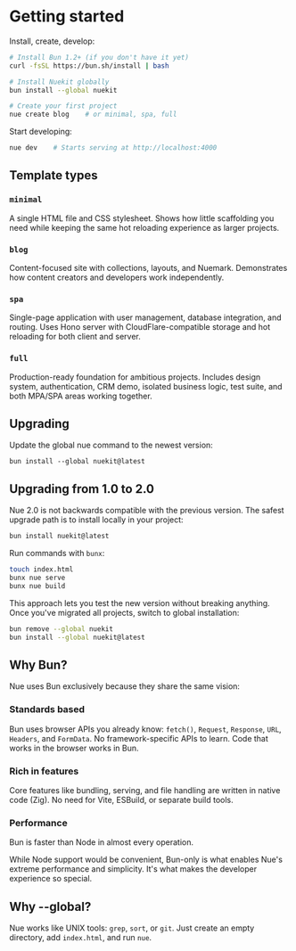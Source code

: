 
# Getting started
Install, create, develop:

```bash
# Install Bun 1.2+ (if you don't have it yet)
curl -fsSL https://bun.sh/install | bash

# Install Nuekit globally
bun install --global nuekit

# Create your first project
nue create blog    # or minimal, spa, full
```

Start developing:

```bash
nue dev    # Starts serving at http://localhost:4000
```

## Template types

### `minimal`
A single HTML file and CSS stylesheet. Shows how little scaffolding you need while keeping the same hot reloading experience as larger projects.

### `blog`
Content-focused site with collections, layouts, and Nuemark. Demonstrates how content creators and developers work independently.

### `spa`
Single-page application with user management, database integration, and routing. Uses Hono server with CloudFlare-compatible storage and hot reloading for both client and server.

### `full`
Production-ready foundation for ambitious projects. Includes design system, authentication, CRM demo, isolated business logic, test suite, and both MPA/SPA areas working together.

## Upgrading
Update the global nue command to the newest version:

```
bun install --global nuekit@latest
```


## Upgrading from 1.0 to 2.0
Nue 2.0 is not backwards compatible with the previous version. The safest upgrade path is to install locally in your project:

```bash
bun install nuekit@latest
```

Run commands with `bunx`:

```bash
touch index.html
bunx nue serve
bunx nue build
```

This approach lets you test the new version without breaking anything. Once you've migrated all projects, switch to global installation:

```bash
bun remove --global nuekit
bun install --global nuekit@latest
```



## Why Bun?
Nue uses Bun exclusively because they share the same vision:

### Standards based
Bun uses browser APIs you already know: `fetch()`, `Request`, `Response`, `URL`, `Headers`, and `FormData`. No framework-specific APIs to learn. Code that works in the browser works in Bun.

### Rich in features
Core features like bundling, serving, and file handling are written in native code (Zig). No need for Vite, ESBuild, or separate build tools.

### Performance
Bun is faster than Node in almost every operation.

While Node support would be convenient, Bun-only is what enables Nue's extreme performance and simplicity. It's what makes the developer experience so special.


## Why --global?
Nue works like UNIX tools: `grep`, `sort`, or `git`. Just create an empty directory, add `index.html`, and run `nue`.


